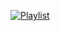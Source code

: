 [![Playlist]([playlist.png](https://open.spotify.com/embed/playlist/17QzAZuxfMfNfxEeFEzHm1?utm_source=generator))](https://open.spotify.com/playlist/17QzAZuxfMfNfxEeFEzHm1?utm_source=generator)
